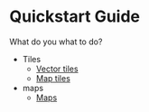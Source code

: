 # Quickstart Guide

What do you what to do?
* Tiles
  - [Vector tiles](/opengeospatial/OGC-API-Tiles/QuickGuide/VectorTiles.md)
  - [Map tiles](/opengeospatial/OGC-API-Tiles/QuickGuide/MapTiles.md)
* maps
  - [Maps](Maps.md)
